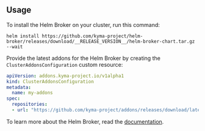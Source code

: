 ## Usage

To install the Helm Broker on your cluster, run this command:

```
helm install https://github.com/kyma-project/helm-broker/releases/download/__RELEASE_VERSION__/helm-broker-chart.tar.gz --wait
```

Provide the latest addons for the Helm Broker by creating the `ClusterAddonsConfiguration` custom resource:

```yaml
apiVersion: addons.kyma-project.io/v1alpha1
kind: ClusterAddonsConfiguration
metadata:
  name: my-addons
spec:
  repositories:
  - url: "https://github.com/kyma-project/addons/releases/download/latest/index.yaml"
```

To learn more about the Helm Broker, read the [documentation](https://github.com/kyma-project/helm-broker/blob/__RELEASE_VERSION__/docs/README.md).
